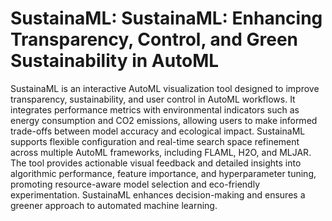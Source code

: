 # SustainaML: SustainaML: Enhancing Transparency, Control, and Green Sustainability in AutoML
SustainaML is an interactive AutoML visualization tool designed to improve transparency, sustainability, and user control in AutoML workflows. It integrates performance metrics with environmental indicators such as energy consumption and CO2 emissions, allowing users to make informed trade-offs between model accuracy and ecological impact. SustainaML supports flexible configuration and real-time search space refinement across multiple AutoML frameworks, including FLAML, H2O, and MLJAR. The tool provides actionable visual feedback and detailed insights into algorithmic performance, feature importance, and hyperparameter tuning, promoting resource-aware model selection and eco-friendly experimentation. SustainaML enhances decision-making and ensures a greener approach to automated machine learning.

